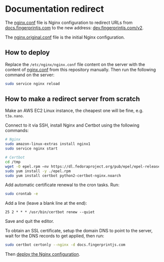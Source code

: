 # Documentation redirect

The [nginx.conf](nginx.conf) file is Nginx configuration to redirect URLs from [docs.fingerprintjs.com](https://docs.fingerprintjs.com) to the new address: [dev.fingerprintjs.com/v2](https://dev.fingerprintjs.com).

The [nginx.original.conf](nginx.original.conf) file is the initial Nginx configuration.

## How to deploy

Replace the `/etc/nginx/nginx.conf` file content on the server with the content of [nginx.conf](nginx.conf) from this repository manually.
Then run the following command on the server:

```bash
sudo service nginx reload
```

## How to make a redirect server from scratch

Make an AWS EC2 Linux instance, the cheapest one will be fine, e.g. `t3a.nano`.

Connect to it via SSH, install Nginx and Certbot using the following commands:

```bash
# Nginx
sudo amazon-linux-extras install nginx1
sudo service nginx start

# Certbot
cd /tmp
wget -O epel.rpm –nv https://dl.fedoraproject.org/pub/epel/epel-release-latest-7.noarch.rpm
sudo yum install -y ./epel.rpm
sudo yum install certbot python2-certbot-nginx.noarch
```

Add automatic certificate renewal to the cron tasks. Run:

```bash
sudo crontab -e
```

Add a line (leave a blank line at the end):

```
25 2 * * * /usr/bin/certbot renew --quiet
```

Save and quit the editor.

To obtain an SSL certificate, setup the domain DNS to point to the server, wait for the DNS records to get applied, then run:

```bash
sudo certbot certonly --nginx -d docs.fingerprintjs.com
```

Then [deploy the Nginx configuration](#how-to-deploy).
